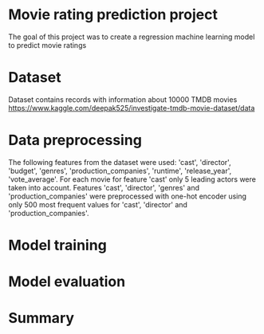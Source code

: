 # Movie rating prediction project
The goal of this project was to create a regression machine learning model to predict movie ratings
# Dataset
Dataset contains records with information about 10000 TMDB movies
https://www.kaggle.com/deepak525/investigate-tmdb-movie-dataset/data
# Data preprocessing
The following features from the dataset were used: 'cast', 'director', 'budget', 'genres', 'production_companies', 'runtime', 'release_year', 'vote_average'. For each movie for feature 'cast' only 5 leading actors were taken into account. Features 'cast', 'director', 'genres' and 'production_companies' were preprocessed with one-hot encoder using only 500 most frequent values for 'cast', 'director' and 'production_companies'.
# Model training
# Model evaluation
# Summary


